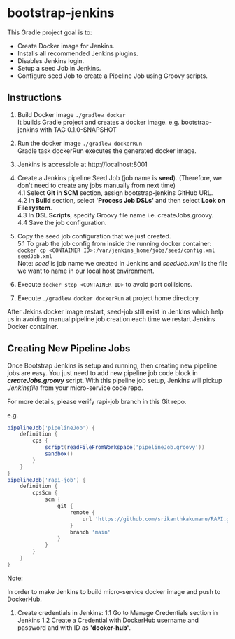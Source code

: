 # bootstrap-jenkins

This Gradle project goal is to:

- Create Docker image for Jenkins.
- Installs all recommended Jenkins plugins.
- Disables Jenkins login.
- Setup a seed Job in Jenkins.
- Configure seed Job to create a Pipeline Job using Groovy scripts.

## Instructions

1. Build Docker image `./gradlew docker` </br>
    It builds Gradle project and creates a docker image. e.g. bootstrap-jenkins with TAG 0.1.0-SNAPSHOT

2. Run the docker image `./gradlew dockerRun` </br>
    Gradle task dockerRun executes the generated docker image.

3. Jenkins is accessible at http://localhost:8001

4. Create a Jenkins pipeline Seed Job (job name is **seed**). (Therefore, we don't need to create any jobs manually from next time) </br>
    4.1 Select **Git** in **SCM** section, assign bootstrap-jenkins GitHub URL. </br>
    4.2 In **Build** section, select **'Process Job DSLs'** and then select **Look on Filesystem**. </br>
    4.3 In **DSL Scripts**, specify Groovy file name i.e. createJobs.groovy. </br>
    4.4 Save the job configuration. </br>

5. Copy the seed job configuration that we just created. </br>
    5.1 To grab the job config from inside the running docker   container: </br> `docker cp <CONTAINER ID>:/var/jenkins_home/jobs/seed/config.xml seedJob.xml` </br>
        Note: *seed* is job name we created in Jenkins and *seedJob.xml* is the file we want to name in our local host environment.

6. Execute `docker stop <CONTAINER ID>` to avoid port collisions.
7. Execute `./gradlew docker dockerRun` at project home directory.

After Jekins docker image restart, seed-job still exist in Jenkins which help us in avoiding manual pipeline job creation each time we restart Jenkins Docker container.

## Creating New Pipeline Jobs

Once Bootstrap Jenkins is setup and running, then creating new pipeline jobs are easy. You just need to add new pipeline job code block in ***createJobs.groovy*** script. With this pipeline job setup, Jenkins will pickup *Jenkinsfile* from your micro-service code repo.

For more details, please verify rapi-job branch in this Git repo.

e.g.

```Groovy
pipelineJob('pipelineJob') {
    definition {
        cps {
            script(readFileFromWorkspace('pipelineJob.groovy'))
            sandbox()
        }
    }
}
pipelineJob('rapi-job') {
    definition {
        cpsScm {
            scm {
                git {
                    remote {
                        url 'https://github.com/srikanthkakumanu/RAPI.git'
                    }
                    branch 'main'
                }
            }
        }
    }
}
```

Note:

In order to make Jenkins to build micro-service docker image and push to DockerHub.

1. Create credentials in Jenkins:
  1.1 Go to Manage Credentials section in Jenkins
  1.2 Create a Credential with DockerHub username and password and with ID as **'docker-hub'**.

